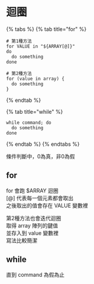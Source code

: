 # 迴圈

{% tabs %}
{% tab title="for" %}
```text
# 第1種方法
for VALUE in "${ARRAY[@]}"
do
  do something
done

# 第2種方法
for (value in array) {
  do something
}
```
{% endtab %}

{% tab title="while" %}
```
while command; do
  do something
done
```
{% endtab %}
{% endtabs %}

條件判斷中，0為真，非0為假

## for

for 會跑 $ARRAY 迴圈  
\[@\] 代表每一個元素都會取出  
之後取出的值會存在 VALUE 變數裡

第2種方法也會迭代迴圈  
取得 array 陣列的鍵值  
並存入到 value 變數裡  
寫法比較簡潔

## while

直到 command 為假為止


